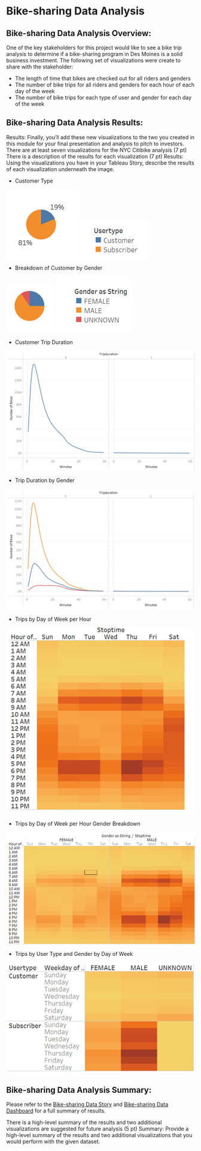 # **Bike-sharing Data Analysis**

## **Bike-sharing Data Analysis Overview:**

One of the key stakeholders for this project would like to see a bike trip analysis to determine if a bike-sharing program in Des Moines is a solid business investment. The following set of visualizations were create to share with the stakeholder:

  - The length of time that bikes are checked out for all riders and genders
  - The number of bike trips for all riders and genders for each hour of each day of the week
  - The number of bike trips for each type of user and gender for each day of the week

## **Bike-sharing Data Analysis Results:**

Results:
Finally, you’ll add these new visualizations to the two you created in this module for your final presentation and analysis to pitch to investors.
There are at least seven visualizations for the NYC Citibike analysis (7 pt)
There is a description of the results for each visualization (7 pt)
Results: Using the visualizations you have in your Tableau Story, describe the results of each visualization underneath the image.

  - Customer Type
  
   ![Customer_Type](images/Customer_Type.PNG)
   ![Customer_Type_Key](images/Customer_Type_Key.PNG)
  
  
  - Breakdown of Customer by Gender
  
   ![Gender_BreakdownofCustomer](images/Gender_BreakdownofCustomer.PNG)
   ![Gender_BreakdownofCustomer_Key](images/Gender_BreakdownofCustomer_Key.PNG)
   
   
  - Customer Trip Duration
  
   ![Customer_TripDuration](images/Customer_TripDuration.PNG)
    
    
  - Trip Duration by Gender
  
   ![Gender_TripDuration](images/Gender_TripDuration.PNG)
    
    
  - Trips by Day of Week per Hour
  
   ![Trips_WeekdayperHour](images/Trips_WeekdayperHour.PNG)
   
    
  - Trips by Day of Week per Hour Gender Breakdown
  
   ![GenderTrips_WeekdayperHour](images/GenderTrips_WeekdayperHour.PNG)
  
  
  - Trips by User Type and Gender by Day of Week
  
  ![UserType_Gender_byWeekday](images/UserType_Gender_byWeekday.PNG)
  
  

## **Bike-sharing Data Analysis Summary:**

Please refer to the [Bike-sharing Data Story](https://public.tableau.com/app/profile/rebekah.rutland/viz/Module14Challenge-BikesharingDataStory/BikesharingDataStory) and [Bike-sharing Data Dashboard](https://public.tableau.com/app/profile/rebekah.rutland/viz/Module14Challenge-BikesharingDashboard/BikesharingDataDashboard) for a full summary of results.





There is a high-level summary of the results and two additional visualizations are suggested for future analysis (5 pt)
Summary: Provide a high-level summary of the results and two additional visualizations that you would perform with the given dataset.
